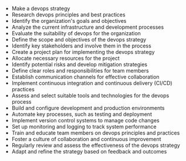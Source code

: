 - Make a devops strategy
- Research devops principles and best practices
- Identify the organization's goals and objectives
- Analyze the current infrastructure and development processes
- Evaluate the suitability of devops for the organization
- Define the scope and objectives of the devops strategy
- Identify key stakeholders and involve them in the process
- Create a project plan for implementing the devops strategy
- Allocate necessary resources for the project
- Identify potential risks and develop mitigation strategies
- Define clear roles and responsibilities for team members
- Establish communication channels for effective collaboration
- Implement continuous integration and continuous delivery (CI/CD) practices
- Assess and select suitable tools and technologies for the devops process
- Build and configure development and production environments
- Automate key processes, such as testing and deployment
- Implement version control systems to manage code changes
- Set up monitoring and logging to track system performance
- Train and educate team members on devops principles and practices
- Foster a culture of collaboration and continuous improvement
- Regularly review and assess the effectiveness of the devops strategy
- Adapt and refine the strategy based on feedback and outcomes
